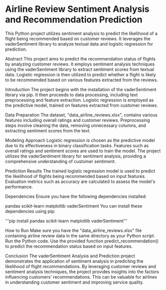 # Airline Review Sentiment Analysis and Recommendation Prediction
This Python project utilizes sentiment analysis to predict the likelihood of a flight being recommended based on customer reviews. It leverages the vaderSentiment library to analyze textual data and logistic regression for prediction.

Abstract
This project aims to predict the recommendation status of flights by analyzing customer reviews. It employs sentiment analysis techniques using the vaderSentiment library to extract sentiment scores from textual data. Logistic regression is then utilized to predict whether a flight is likely to be recommended based on various features extracted from the reviews.

Introduction
The project begins with the installation of the vaderSentiment library via pip. It then proceeds to data processing, including text preprocessing and feature extraction. Logistic regression is employed as the predictive model, trained on features extracted from customer reviews.

Data Preparation
The dataset, "data_airline_reviews.xlsx", contains various features including overall ratings and customer reviews. Preprocessing steps involve cleaning the data, removing unnecessary columns, and extracting sentiment scores from the text.


Modeling Approach
Logistic regression is chosen as the predictive model due to its effectiveness in binary classification tasks. Features such as overall ratings and sentiment scores are used to train the model. The project utilizes the vaderSentiment library for sentiment analysis, providing a comprehensive understanding of customer sentiment.

Prediction Results
The trained logistic regression model is used to predict the likelihood of flights being recommended based on input features. Evaluation metrics such as accuracy are calculated to assess the model's performance.

Dependencies
Ensure you have the following dependencies installed:

pandas
scikit-learn
matplotlib
vaderSentiment
You can install these dependencies using pip:

'''pip install pandas scikit-learn matplotlib vaderSentiment'''

How to Run
Make sure you have the "data_airline_reviews.xlsx" file containing airline review data in the same directory as your Python script.
Run the Python code.
Use the provided function predict_recommendation() to predict the recommendation status based on input features.


Conclusion
The vaderSentiment Analysis and Prediction project demonstrates the application of sentiment analysis in predicting the likelihood of flight recommendations. By leveraging customer reviews and sentiment analysis techniques, the project provides insights into the factors influencing customers' recommendations. This can be valuable for airlines in understanding customer sentiment and improving service quality.
